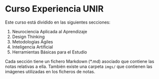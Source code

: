 # Curso Experiencia UNIR
Este curso está dividido en las siguientes secciones:
  1. Neurociencia Aplicada al Aprendizaje
  2. Design Thinking
  3. Metodologías Ágiles
  4. Inteligencia Artificial
  5. Herramientas Básicas para el Estudio

Cada sección tiene un fichero Markdown (\*.md) asociado que contiene las notas relativas a ella. También existe una carpeta `imgs/` que contienen las imágenes utilizadas en los ficheros de notas.
